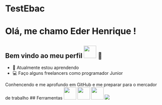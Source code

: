 # TestEbac
# Olá, me chamo Eder Henrique ! 
## Bem vindo ao meu perfil  <img src="https://cdn.jsdelivr.net/gh/devicons/devicon/icons/github/github-original-wordmark.svg" width="40" height="40"/>  👋


- 🌱 Atualmente estou aprendendo <i class="devicon-swift-plain-wordmark colored"></i>
- 💻 Faço alguns freelancers como programador Junior

Conhencendo e me aprofundo em GitHub e me preparar para o mercador de trabalho
          ## Ferramentas
            <img src="https://cdn.jsdelivr.net/gh/devicons/devicon/icons/git/git-original.svg" width="40" height="40"/> <img src="https://cdn.jsdelivr.net/gh/devicons/devicon/icons/figma/figma-original.svg" width="40" height="40"/> <img src="https://cdn.jsdelivr.net/gh/devicons/devicon/icons/sourcetree/sourcetree-original.svg" width="40" height="40"/> <img src="https://cdn.jsdelivr.net/gh/devicons/devicon/icons/swift/swift-original.svg"/>
                               
          
